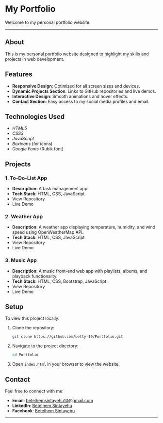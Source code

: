 # My Portfolio

Welcome to my personal portfolio website.

---
## About

This is my personal portfolio website designed to highlight my skills and projects in web development.
## Features

- **Responsive Design**: Optimized for all screen sizes and devices.
- **Dynamic Projects Section**: Links to GitHub repositories and live demos.
- **Interactive Design**: Smooth animations and hover effects.
- **Contact Section**: Easy access to my social media profiles and email.

## Technologies Used

- *HTML5*
- *CSS3*
- *JavaScript*
- *Boxicons* (for icons)
- *Google Fonts* (Rubik font)

## Projects

### 1. To-Do-List App
- **Description**: A task management app.
- **Tech Stack**: HTML, CSS, JavaScript.
- View Repository
- Live Demo

### 2. Weather App
- **Description**: A weather app displaying temperature, humidity, and wind speed using OpenWeatherMap API.
- **Tech Stack**: HTML, CSS, JavaScript.
- View Repository
- Live Demo

### 3. Music App
- **Description**: A music front-end web app with playlists, albums, and playback functionality.
- **Tech Stack**: HTML, CSS, Bootstrap, JavaScript.
- View Repository
- Live Demo

## Setup

To view this project locally:

1. Clone the repository:
    ```bash
    git clone https://github.com/betty-19/Portfolio.git
    ```

2. Navigate to the project directory:
    ```bash
    cd Portfolio
    ```

3. Open `index.html` in your browser to view the website.

## Contact

Feel free to connect with me:

- **Email**: [betelhemsintayehu10@gmail.com](mailto:betelhemsintayehu10@gmail.com)
- **LinkedIn**: [Betelhem Sintayehu](https://www.linkedin.com/in/betelhem-sintayehu-505901245/)
- **Facebook**: [Betelhem Sintayehu](https://www.facebook.com/BetelhemSintayehu)


---
